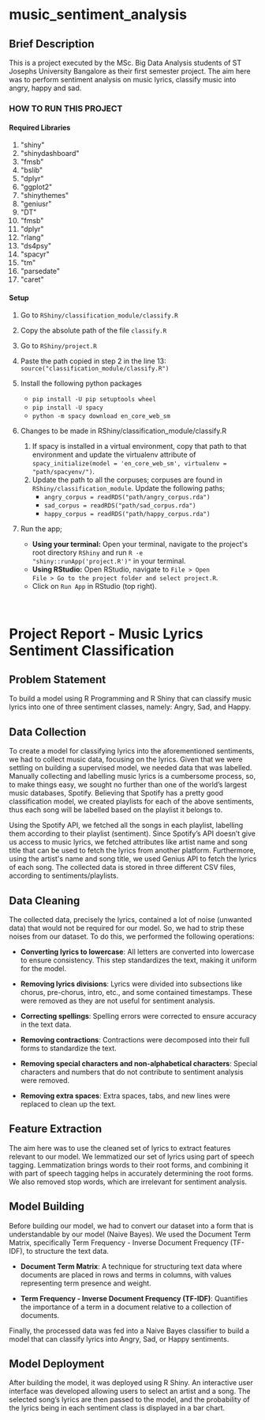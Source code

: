 # music_sentiment_analysis

## Brief Description
This is a project executed by the MSc. Big Data Analysis students of ST Josephs University Bangalore as their first semester project. The aim here was to perform sentiment analysis on music lyrics, classify music into angry, happy and sad.

### HOW TO RUN THIS PROJECT

#### Required Libraries
1. "shiny"
2. "shinydashboard"
3. "fmsb"
4. "bslib"
5. "dplyr"
6. "ggplot2"
7. "shinythemes"
8. "geniusr"
9. "DT"
10. "fmsb"
11. "dplyr"
12. "rlang"
13. "ds4psy"
14. "spacyr"
15. "tm"
16. "parsedate"
17. "caret"

#### Setup
1. Go to <code>RShiny/classification_module/classify.R</code>
2. Copy the absolute path of the file <code>classify.R</code>
3. Go to <code>RShiny/project.R</code>
4. Paste the path copied in step 2 in the line 13: <code>source("classification_module/classify.R")</code>
5. Install the following python packages
   - <code>pip install -U pip setuptools wheel</code>
   - <code>pip install -U spacy</code>
   - <code>python -m spacy download en_core_web_sm</code>

6. Changes to be made in RShiny/classification_module/classify.R
   1. If spacy is installed in a virtual environment, copy that path to that environment and update the virtualenv attribute of <code>spacy_initialize(model = 'en_core_web_sm', virtualenv  = "path/spacyenv/")</code>.
   2. Update the path to all the corpuses; corpuses are found in <code>RShiny/classification_module</code>. Update the following paths;
        - <code>angry_corpus = readRDS("path/angry_corpus.rda")</code>
        - <code>sad_corpus = readRDS("path/sad_corpus.rda")</code>
        - <code>happy_corpus = readRDS("path/happy_corpus.rda")</code>

7. Run the app;
   - <b>Using your terminal:</b> Open your terminal, navigate to the project's root directory <code>RShiny</code> and run <code>R -e "shiny::runApp('project.R')"</code> in your terminal.
   - <b>Using RStudio:</b> Open RStudio, navigate to <code>File > Open File > Go to the project folder and select project.R</code>.
   - Click on <code>Run App</code> in RStudio (top right).

<br>

# Project Report - Music Lyrics Sentiment Classification

## Problem Statement

To build a model using R Programming and R Shiny that can classify music lyrics into one of three sentiment classes, namely: Angry, Sad, and Happy.

## Data Collection

To create a model for classifying lyrics into the aforementioned sentiments, we had to collect music data, focusing on the lyrics. Given that we were settling on building a supervised model, we needed data that was labelled. Manually collecting and labelling music lyrics is a cumbersome process, so, to make things easy, we sought no further than one of the world’s largest music databases, Spotify. Believing that Spotify has a pretty good classification model, we created playlists for each of the above sentiments, thus each song will be labelled based on the playlist it belongs to.

Using the Spotify API, we fetched all the songs in each playlist, labelling them according to their playlist (sentiment). Since Spotify’s API doesn’t give us access to music lyrics, we fetched attributes like artist name and song title that can be used to fetch the lyrics from another platform. Furthermore, using the artist's name and song title, we used Genius API to fetch the lyrics of each song. The collected data is stored in three different CSV files, according to sentiments/playlists.

## Data Cleaning

The collected data, precisely the lyrics, contained a lot of noise (unwanted data) that would not be required for our model. So, we had to strip these noises from our dataset. To do this, we performed the following operations:

- **Converting lyrics to lowercase**: All letters are converted into lowercase to ensure consistency. This step standardizes the text, making it uniform for the model.

- **Removing lyrics divisions**: Lyrics were divided into subsections like chorus, pre-chorus, intro, etc., and some contained timestamps. These were removed as they are not useful for sentiment analysis.

- **Correcting spellings**: Spelling errors were corrected to ensure accuracy in the text data.

- **Removing contractions**: Contractions were decomposed into their full forms to standardize the text.

- **Removing special characters and non-alphabetical characters**: Special characters and numbers that do not contribute to sentiment analysis were removed.

- **Removing extra spaces**: Extra spaces, tabs, and new lines were replaced to clean up the text.

## Feature Extraction

The aim here was to use the cleaned set of lyrics to extract features relevant to our model. We lemmatized our set of lyrics using part of speech tagging. Lemmatization brings words to their root forms, and combining it with part of speech tagging helps in accurately determining the root forms. We also removed stop words, which are irrelevant for sentiment analysis.

## Model Building

Before building our model, we had to convert our dataset into a form that is understandable by our model (Naive Bayes). We used the Document Term Matrix, specifically Term Frequency - Inverse Document Frequency (TF-IDF), to structure the text data. 

- **Document Term Matrix**: A technique for structuring text data where documents are placed in rows and terms in columns, with values representing term presence and weight.

- **Term Frequency - Inverse Document Frequency (TF-IDF)**: Quantifies the importance of a term in a document relative to a collection of documents.

Finally, the processed data was fed into a Naive Bayes classifier to build a model that can classify lyrics into Angry, Sad, or Happy sentiments.

## Model Deployment

After building the model, it was deployed using R Shiny. An interactive user interface was developed allowing users to select an artist and a song. The selected song’s lyrics are then passed to the model, and the probability of the lyrics being in each sentiment class is displayed in a bar chart.
